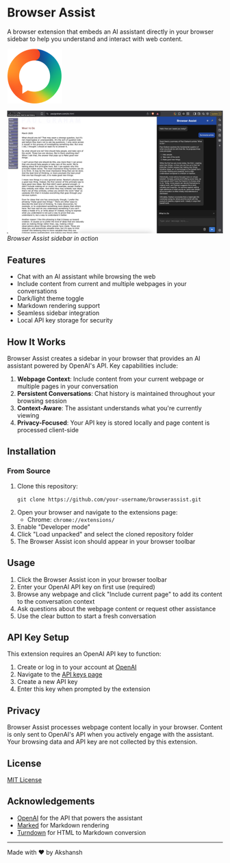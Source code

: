 # Browser Assist

A browser extension that embeds an AI assistant directly in your browser sidebar to help you understand and interact with web content.

![Browser Assist Logo](icons/icon-7.png)

![Browser Assist Demo](images/BrowserAssist.png)
*Browser Assist sidebar in action*

## Features

- Chat with an AI assistant while browsing the web
- Include content from current and multiple webpages in your conversations
- Dark/light theme toggle
- Markdown rendering support
- Seamless sidebar integration
- Local API key storage for security

## How It Works

Browser Assist creates a sidebar in your browser that provides an AI assistant powered by OpenAI's API. Key capabilities include:

1. **Webpage Context**: Include content from your current webpage or multiple pages in your conversation
2. **Persistent Conversations**: Chat history is maintained throughout your browsing session
3. **Context-Aware**: The assistant understands what you're currently viewing
4. **Privacy-Focused**: Your API key is stored locally and page content is processed client-side

## Installation

### From Source

1. Clone this repository:
   ```
   git clone https://github.com/your-username/browserassist.git
   ```
2. Open your browser and navigate to the extensions page:
   - Chrome: `chrome://extensions/`
3. Enable "Developer mode"
4. Click "Load unpacked" and select the cloned repository folder
5. The Browser Assist icon should appear in your browser toolbar

## Usage

1. Click the Browser Assist icon in your browser toolbar
2. Enter your OpenAI API key on first use (required)
3. Browse any webpage and click "Include current page" to add its content to the conversation context
4. Ask questions about the webpage content or request other assistance
5. Use the clear button to start a fresh conversation

## API Key Setup

This extension requires an OpenAI API key to function:

1. Create or log in to your account at [OpenAI](https://openai.com/)
2. Navigate to the [API keys page](https://platform.openai.com/account/api-keys)
3. Create a new API key
4. Enter this key when prompted by the extension

## Privacy

Browser Assist processes webpage content locally in your browser. Content is only sent to OpenAI's API when you actively engage with the assistant. Your browsing data and API key are not collected by this extension.

## License

[MIT License](LICENSE)

## Acknowledgements

- [OpenAI](https://openai.com/) for the API that powers the assistant
- [Marked](https://marked.js.org/) for Markdown rendering
- [Turndown](https://github.com/mixmark-io/turndown) for HTML to Markdown conversion

---

Made with ❤️ by Akshansh